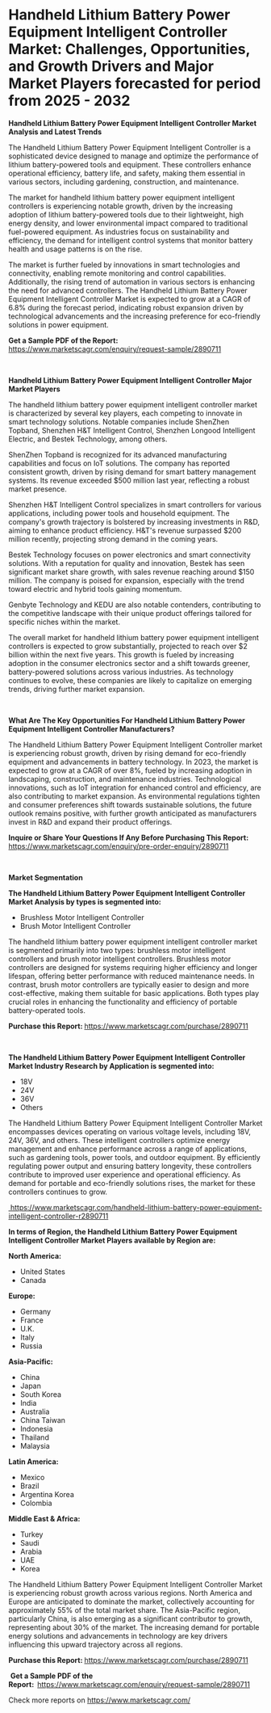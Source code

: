 <p><h1>Handheld Lithium Battery Power Equipment Intelligent Controller Market: Challenges, Opportunities, and Growth Drivers and Major Market Players forecasted for period from 2025 - 2032</h1></p><p><strong>Handheld Lithium Battery Power Equipment Intelligent Controller Market Analysis and Latest Trends</strong></p>
<p><p>The Handheld Lithium Battery Power Equipment Intelligent Controller is a sophisticated device designed to manage and optimize the performance of lithium battery-powered tools and equipment. These controllers enhance operational efficiency, battery life, and safety, making them essential in various sectors, including gardening, construction, and maintenance.</p><p>The market for handheld lithium battery power equipment intelligent controllers is experiencing notable growth, driven by the increasing adoption of lithium battery-powered tools due to their lightweight, high energy density, and lower environmental impact compared to traditional fuel-powered equipment. As industries focus on sustainability and efficiency, the demand for intelligent control systems that monitor battery health and usage patterns is on the rise. </p><p>The market is further fueled by innovations in smart technologies and connectivity, enabling remote monitoring and control capabilities. Additionally, the rising trend of automation in various sectors is enhancing the need for advanced controllers. The Handheld Lithium Battery Power Equipment Intelligent Controller Market is expected to grow at a CAGR of 6.8% during the forecast period, indicating robust expansion driven by technological advancements and the increasing preference for eco-friendly solutions in power equipment.</p></p>
<p><strong>Get a Sample PDF of the Report:&nbsp;</strong> <a href="https://www.marketscagr.com/enquiry/request-sample/2890711?utm_campaign=3216&utm_medium=2&utm_source=Github&utm_content=ia&utm_term=14032025&utm_id=handheld-lithium-battery-power-equipment-intelligent-controller">https://www.marketscagr.com/enquiry/request-sample/2890711</a></p>
<p>&nbsp;</p>
<p><strong>Handheld Lithium Battery Power Equipment Intelligent Controller Major Market Players</strong></p>
<p><p>The handheld lithium battery power equipment intelligent controller market is characterized by several key players, each competing to innovate in smart technology solutions. Notable companies include ShenZhen Topband, Shenzhen H&T Intelligent Control, Shenzhen Longood Intelligent Electric, and Bestek Technology, among others.</p><p>ShenZhen Topband is recognized for its advanced manufacturing capabilities and focus on IoT solutions. The company has reported consistent growth, driven by rising demand for smart battery management systems. Its revenue exceeded $500 million last year, reflecting a robust market presence.</p><p>Shenzhen H&T Intelligent Control specializes in smart controllers for various applications, including power tools and household equipment. The company's growth trajectory is bolstered by increasing investments in R&D, aiming to enhance product efficiency. H&T's revenue surpassed $200 million recently, projecting strong demand in the coming years.</p><p>Bestek Technology focuses on power electronics and smart connectivity solutions. With a reputation for quality and innovation, Bestek has seen significant market share growth, with sales revenue reaching around $150 million. The company is poised for expansion, especially with the trend toward electric and hybrid tools gaining momentum.</p><p>Genbyte Technology and KEDU are also notable contenders, contributing to the competitive landscape with their unique product offerings tailored for specific niches within the market.</p><p>The overall market for handheld lithium battery power equipment intelligent controllers is expected to grow substantially, projected to reach over $2 billion within the next five years. This growth is fueled by increasing adoption in the consumer electronics sector and a shift towards greener, battery-powered solutions across various industries. As technology continues to evolve, these companies are likely to capitalize on emerging trends, driving further market expansion.</p></p>
<p>&nbsp;</p>
<p><strong>What Are The Key Opportunities For Handheld Lithium Battery Power Equipment Intelligent Controller Manufacturers?</strong></p>
<p><p>The Handheld Lithium Battery Power Equipment Intelligent Controller market is experiencing robust growth, driven by rising demand for eco-friendly equipment and advancements in battery technology. In 2023, the market is expected to grow at a CAGR of over 8%, fueled by increasing adoption in landscaping, construction, and maintenance industries. Technological innovations, such as IoT integration for enhanced control and efficiency, are also contributing to market expansion. As environmental regulations tighten and consumer preferences shift towards sustainable solutions, the future outlook remains positive, with further growth anticipated as manufacturers invest in R&D and expand their product offerings.</p></p>
<p><strong>Inquire or Share Your Questions If Any Before Purchasing This Report:</strong> <a href="https://www.marketscagr.com/enquiry/pre-order-enquiry/2890711?utm_campaign=3216&utm_medium=2&utm_source=Github&utm_content=ia&utm_term=14032025&utm_id=handheld-lithium-battery-power-equipment-intelligent-controller">https://www.marketscagr.com/enquiry/pre-order-enquiry/2890711</a></p>
<p>&nbsp;</p>
<p><strong>Market Segmentation</strong></p>
<p><strong>The Handheld Lithium Battery Power Equipment Intelligent Controller Market Analysis by types is segmented into:</strong></p>
<p><ul><li>Brushless Motor Intelligent Controller</li><li>Brush Motor Intelligent Controller</li></ul></p>
<p><p>The handheld lithium battery power equipment intelligent controller market is segmented primarily into two types: brushless motor intelligent controllers and brush motor intelligent controllers. Brushless motor controllers are designed for systems requiring higher efficiency and longer lifespan, offering better performance with reduced maintenance needs. In contrast, brush motor controllers are typically easier to design and more cost-effective, making them suitable for basic applications. Both types play crucial roles in enhancing the functionality and efficiency of portable battery-operated tools.</p></p>
<p><strong>Purchase this Report:&nbsp;</strong><a href="https://www.marketscagr.com/purchase/2890711?utm_campaign=3216&utm_medium=2&utm_source=Github&utm_content=ia&utm_term=14032025&utm_id=handheld-lithium-battery-power-equipment-intelligent-controller">https://www.marketscagr.com/purchase/2890711</a></p>
<p>&nbsp;</p>
<p><strong>The Handheld Lithium Battery Power Equipment Intelligent Controller Market Industry Research by Application is segmented into:</strong></p>
<p><ul><li>18V</li><li>24V</li><li>36V</li><li>Others</li></ul></p>
<p><p>The Handheld Lithium Battery Power Equipment Intelligent Controller Market encompasses devices operating on various voltage levels, including 18V, 24V, 36V, and others. These intelligent controllers optimize energy management and enhance performance across a range of applications, such as gardening tools, power tools, and outdoor equipment. By efficiently regulating power output and ensuring battery longevity, these controllers contribute to improved user experience and operational efficiency. As demand for portable and eco-friendly solutions rises, the market for these controllers continues to grow.</p></p>
<p><a href="https://www.marketscagr.com/handheld-lithium-battery-power-equipment-intelligent-controller-r2890711?utm_campaign=3216&utm_medium=2&utm_source=Github&utm_content=ia&utm_term=14032025&utm_id=handheld-lithium-battery-power-equipment-intelligent-controller">&nbsp;https://www.marketscagr.com/handheld-lithium-battery-power-equipment-intelligent-controller-r2890711</a></p>
<p><strong>In terms of Region, the Handheld Lithium Battery Power Equipment Intelligent Controller Market Players available by Region are:</strong></p>
<p>
    <p> <strong> North America: </strong>
        <ul>
            <li>United States</li>
            <li>Canada</li>
        </ul>
        </p> 
    <p> <strong> Europe: </strong>
        <ul>
            <li>Germany</li>
            <li>France</li>
            <li>U.K.</li>
            <li>Italy</li>
            <li>Russia</li>
        </ul>
        </p> 
    <p> <strong> Asia-Pacific: </strong>
        <ul>
            <li>China</li>
            <li>Japan</li>
            <li>South Korea</li>
            <li>India</li>
            <li>Australia</li>
            <li>China Taiwan</li>
            <li>Indonesia</li>
            <li>Thailand</li>
            <li>Malaysia</li>
        </ul>
        </p> 
    <p> <strong> Latin America: </strong>
        <ul>
            <li>Mexico</li>
            <li>Brazil</li>
            <li>Argentina Korea</li>
            <li>Colombia</li>
        </ul>
        </p> 
    <p> <strong> Middle East & Africa: </strong>
        <ul>
            <li>Turkey</li>
            <li>Saudi</li>
            <li>Arabia</li>
            <li>UAE</li>
            <li>Korea</li>
        </ul>
    </p>
    </p>
<p><p>The Handheld Lithium Battery Power Equipment Intelligent Controller Market is experiencing robust growth across various regions. North America and Europe are anticipated to dominate the market, collectively accounting for approximately 55% of the total market share. The Asia-Pacific region, particularly China, is also emerging as a significant contributor to growth, representing about 30% of the market. The increasing demand for portable energy solutions and advancements in technology are key drivers influencing this upward trajectory across all regions.</p></p>
<p><strong>Purchase this Report: </strong><a href="https://www.marketscagr.com/purchase/2890711?utm_campaign=3216&utm_medium=2&utm_source=Github&utm_content=ia&utm_term=14032025&utm_id=handheld-lithium-battery-power-equipment-intelligent-controller">https://www.marketscagr.com/purchase/2890711</a></p>
<p>&nbsp;<strong>Get a Sample PDF of the Report:&nbsp;&nbsp;</strong><a href="https://www.marketscagr.com/enquiry/request-sample/2890711?utm_campaign=3216&utm_medium=2&utm_source=Github&utm_content=ia&utm_term=14032025&utm_id=handheld-lithium-battery-power-equipment-intelligent-controller">https://www.marketscagr.com/enquiry/request-sample/2890711</a></p>
<p><strong></strong></p>
<p>Check more reports on <a href="https://www.marketscagr.com/?utm_campaign=3216&utm_medium=2&utm_source=Github&utm_content=ia&utm_term=14032025&utm_id=handheld-lithium-battery-power-equipment-intelligent-controller">https://www.marketscagr.com/</a></p>